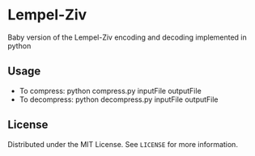 # Lempel-Ziv
Baby version of the Lempel-Ziv encoding and decoding implemented in python


## Usage

- To compress: python compress.py inputFile outputFile
- To decompress: python decompress.py inputFile outputFile


## License

Distributed under the MIT License. See `LICENSE` for more information.
